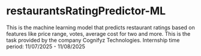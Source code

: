 # restaurantsRatingPredictor-ML
This is the machine learning model that predicts restaurant ratings based on features like price range, votes, average cost for two and more. This is the task provided by the company Cognifyz Technologies. Internship time period: 11/07/2025 - 11/08/2025
